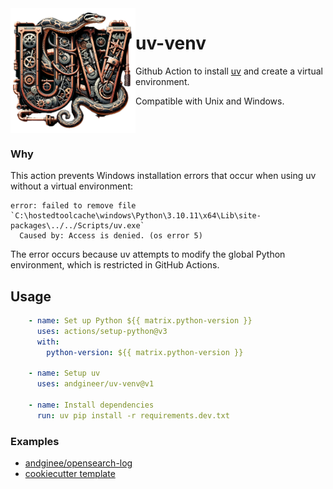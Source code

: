 <img align="left" width="200" src="uv-python.png" />

# uv-venv

Github Action to install [uv](https://github.com/astral-sh/uv) and create a virtual environment.

Compatible with Unix and Windows.

<br clear="left"/>

### Why
This action prevents Windows installation errors that occur when using uv without a virtual environment:

```shell
error: failed to remove file `C:\hostedtoolcache\windows\Python\3.10.11\x64\Lib\site-packages\../../Scripts/uv.exe`
  Caused by: Access is denied. (os error 5)
```

The error occurs because uv attempts to modify the global Python environment, which is restricted in GitHub Actions.

## Usage

```yaml
    - name: Set up Python ${{ matrix.python-version }}
      uses: actions/setup-python@v3
      with:
        python-version: ${{ matrix.python-version }}
        
    - name: Setup uv
      uses: andgineer/uv-venv@v1

    - name: Install dependencies
      run: uv pip install -r requirements.dev.txt
```

### Examples
* [andginee/opensearch-log](https://github.com/andgineer/opensearch-log/blob/0d1060c57a6adac85d3559b52ec714c931f3b671/.github/workflows/ci.yml#L44)
* [cookiecutter template](https://github.com/andgineer/cookiecutter-python-package)